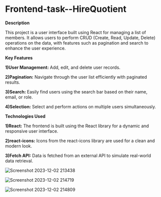 # Frontend-task--HireQuotient


**Description**

This project is a user interface built using React for managing a list of members. It allows users to perform CRUD (Create, Read, Update, Delete) operations on the data, with features such as pagination and search to enhance the user experience.

**Key Features**

**1)User Management:** Add, edit, and delete user records.

**2)Pagination:** Navigate through the user list efficiently with paginated results.

**3)Search:** Easily find users using the search bar based on their name, email, or role.

**4)Selection:** Select and perform actions on multiple users simultaneously.


**Technologies Used**

**1)React:** The frontend is built using the React library for a dynamic and responsive user interface.

**2)react-icons:** Icons from the react-icons library are used for a clean and modern look.

**3)Fetch API:** Data is fetched from an external API to simulate real-world data retrieval.




![Screenshot 2023-12-02 213438](https://github.com/dunkumari/Frontend-task--HireQuotient/assets/94292979/ba923b2b-b4d7-4c0f-b4cc-049b2f9abe9e)

![Screenshot 2023-12-02 214719](https://github.com/dunkumari/Frontend-task--HireQuotient/assets/94292979/2ee3425b-6eb3-4945-a7ec-4ca9deb86642)

![Screenshot 2023-12-02 214809](https://github.com/dunkumari/Frontend-task--HireQuotient/assets/94292979/1f9aeb1a-34d2-4942-952e-ec3ee0a7d53b)
